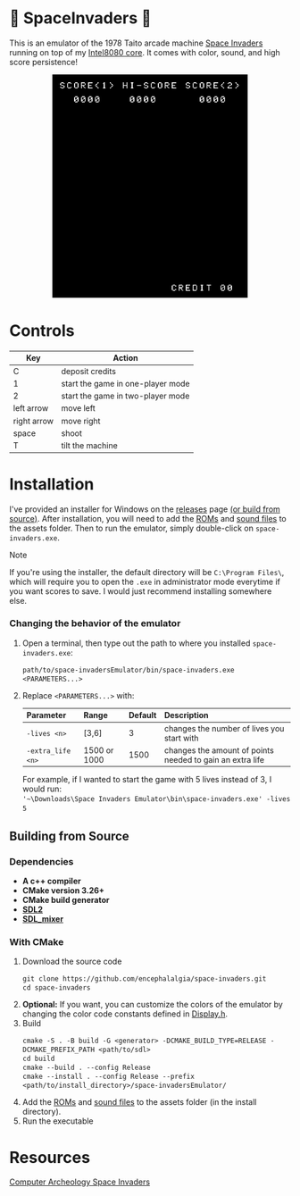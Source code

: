 # 👾 SpaceInvaders 👾
This is an emulator of the 1978 Taito arcade machine [Space Invaders](https://en.wikipedia.org/wiki/Space_Invaders) running on top of my [Intel8080 core](https://github.com/encephalalgia/intel8080). It comes with color, sound, and high score persistence!
<p align="center">
  <img alt="Spacefight Invaders attract mode gif" src="https://raw.githubusercontent.com/encephalalgia/space-invaders/master/examples/attract_mode.gif" height="400" />
</p>

# Controls
| Key         | Action                            |
|-------------|-----------------------------------|
| C           | deposit credits                   |
| 1           | start the game in one-player mode |
| 2           | start the game in two-player mode |
| left arrow  | move left                         |
| right arrow | move right                        |
| space       | shoot                             |
| T           | tilt the machine                  |

# Installation
I've provided an installer for Windows on the [releases](https://github.com/encephalalgia/space-invaders/releases) page [(or build from source)](#building-from-source). After installation, you will need to add the [ROMs](assets/roms) and [sound files](assets/sound) to the assets folder. Then to run the emulator, simply double-click on `space-invaders.exe`.

> [!NOTE] 
> If you're using the installer, the default directory will be `C:\Program Files\`, which will require you to open the `.exe` in administrator mode everytime if you want scores to save. I would just recommend installing somewhere else.

### Changing the behavior of the emulator
1) Open a terminal, then type out the path to where you installed `space-invaders.exe`:
   ```
   path/to/space-invadersEmulator/bin/space-invaders.exe <PARAMETERS...>
   ```  
2) Replace `<PARAMETERS...>` with:

   | Parameter         | Range        | Default | Description                                               |
   |-------------------|--------------|---------|-----------------------------------------------------------|
   | `-lives <n>`      | [3,6]        | 3       | changes the number of lives you start with                |
   | `-extra_life <n>` | 1500 or 1000 | 1500    | changes the amount of points needed to gain an extra life |

   For example, if I wanted to start the game with 5 lives instead of 3, I would run: <br/>
   `'~\Downloads\Space Invaders Emulator\bin\space-invaders.exe' -lives 5`

## Building from Source
### Dependencies
* **A c++ compiler**
* **CMake version 3.26+**
* **CMake build generator**
* **[SDL2](https://github.com/libsdl-org/SDL)**
* **[SDL_mixer](https://github.com/libsdl-org/SDL_mixer)**

### With CMake
1) Download the source code
    ```
    git clone https://github.com/encephalalgia/space-invaders.git
    cd space-invaders
    ```
2) **Optional:** If you want, you can customize the colors of the emulator by changing the color code constants defined in [Display.h](src/components/Display.h).  
3) Build
    ```
    cmake -S . -B build -G <generator> -DCMAKE_BUILD_TYPE=RELEASE -DCMAKE_PREFIX_PATH <path/to/sdl>
    cd build
    cmake --build . --config Release
    cmake --install . --config Release --prefix <path/to/install_directory>/space-invadersEmulator/
    ```
4) Add the [ROMs](assets/roms) and [sound files](assets/sound) to the assets folder (in the install directory).
5) Run the executable

# Resources
[Computer Archeology Space Invaders](https://computerarcheology.com/Arcade/SpaceInvaders/)

